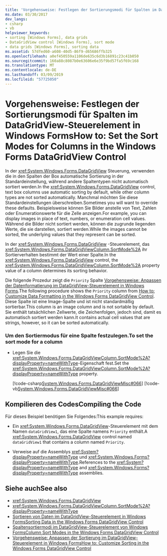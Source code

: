 ```yaml
---
title: 'Vorgehensweise: Festlegen der Sortierungsmodi für Spalten im DataGridView-Steuerelement in Windows Forms'
ms.date: 03/30/2017
dev_langs:
- csharp
- vb
helpviewer_keywords:
- sorting [Windows Forms], data grids
- DataGridView control [Windows Forms], sort mode
- data grids [Windows Forms], sorting data
ms.assetid: 57dfed60-a608-40d5-86f9-d65686ffb325
ms.openlocfilehash: a0ef450559a1106de635c6d3b16891c23c41b050
ms.sourcegitcommit: 160a88c8087b0e63606e6e35f9bd57fa5f69c168
ms.translationtype: MT
ms.contentlocale: de-DE
ms.lasthandoff: 03/09/2019
ms.locfileid: "57725050"
---
```

# <a name="how-to-set-the-sort-modes-for-columns-in-the-windows-forms-datagridview-control"></a><span data-ttu-id="6f88e-102">Vorgehensweise: Festlegen der Sortierungsmodi für Spalten im DataGridView-Steuerelement in Windows Forms</span><span class="sxs-lookup"><span data-stu-id="6f88e-102">How to: Set the Sort Modes for Columns in the Windows Forms DataGridView Control</span></span>
<span data-ttu-id="6f88e-103">In der <xref:System.Windows.Forms.DataGridView> Steuerung, verwenden die in den Spalten der Box automatische Sortierung in der Standardeinstellung, während andere Spaltentypen nicht automatisch sortiert werden.</span><span class="sxs-lookup"><span data-stu-id="6f88e-103">In the <xref:System.Windows.Forms.DataGridView> control, text box columns use automatic sorting by default, while other column types are not sorted automatically.</span></span> <span data-ttu-id="6f88e-104">Manchmal möchten Sie diese Standardeinstellungen überschreiben.</span><span class="sxs-lookup"><span data-stu-id="6f88e-104">Sometimes you will want to override these defaults.</span></span> <span data-ttu-id="6f88e-105">Beispielsweise können Sie Bilder anstelle von Text, Zahlen oder Enumerationswerte für die Zelle anzeigen.</span><span class="sxs-lookup"><span data-stu-id="6f88e-105">For example, you can display images in place of text, numbers, or enumeration cell values.</span></span> <span data-ttu-id="6f88e-106">Während die Bilder nicht sortiert werden, können die zugrunde liegenden Werte, die sie darstellen, sortiert werden.</span><span class="sxs-lookup"><span data-stu-id="6f88e-106">While the images cannot be sorted, the underlying values that they represent can be sorted.</span></span>  
  
 <span data-ttu-id="6f88e-107">In der <xref:System.Windows.Forms.DataGridView> -Steuerelement, das <xref:System.Windows.Forms.DataGridViewColumn.SortMode%2A> ihr Sortierverhalten bestimmt der Wert einer Spalte.</span><span class="sxs-lookup"><span data-stu-id="6f88e-107">In the <xref:System.Windows.Forms.DataGridView> control, the <xref:System.Windows.Forms.DataGridViewColumn.SortMode%2A> property value of a column determines its sorting behavior.</span></span>  
  
 <span data-ttu-id="6f88e-108">Die folgende Prozedur zeigt die `Priority` Spalte [Vorgehensweise: Anpassen der Datenformatierung im DataGridView-Steuerelement in Windows Forms](how-to-customize-data-formatting-in-the-windows-forms-datagridview-control.md).</span><span class="sxs-lookup"><span data-stu-id="6f88e-108">The following procedure shows the `Priority` column from [How to: Customize Data Formatting in the Windows Forms DataGridView Control](how-to-customize-data-formatting-in-the-windows-forms-datagridview-control.md).</span></span> <span data-ttu-id="6f88e-109">Diese Spalte ist eine Image-Spalte und ist nicht standardmäßig sortierbar.</span><span class="sxs-lookup"><span data-stu-id="6f88e-109">This column is an image column and is not sortable by default.</span></span> <span data-ttu-id="6f88e-110">Sie enthält tatsächlichen Zellwerte, die Zeichenfolgen, jedoch sind, damit es automatisch sortiert werden kann.</span><span class="sxs-lookup"><span data-stu-id="6f88e-110">It contains actual cell values that are strings, however, so it can be sorted automatically.</span></span>  
  
### <a name="to-set-the-sort-mode-for-a-column"></a><span data-ttu-id="6f88e-111">Um den Sortiermodus für eine Spalte festzulegen.</span><span class="sxs-lookup"><span data-stu-id="6f88e-111">To set the sort mode for a column</span></span>  
  
-   <span data-ttu-id="6f88e-112">Legen Sie die <xref:System.Windows.Forms.DataGridViewColumn.SortMode%2A?displayProperty=nameWithType>-Eigenschaft fest.</span><span class="sxs-lookup"><span data-stu-id="6f88e-112">Set the <xref:System.Windows.Forms.DataGridViewColumn.SortMode%2A?displayProperty=nameWithType> property.</span></span>  
  
     [!code-csharp[System.Windows.Forms.DataGridViewMisc#066](~/samples/snippets/csharp/VS_Snippets_Winforms/System.Windows.Forms.DataGridViewMisc/CS/datagridviewmisc.cs#066)]
     [!code-vb[System.Windows.Forms.DataGridViewMisc#066](~/samples/snippets/visualbasic/VS_Snippets_Winforms/System.Windows.Forms.DataGridViewMisc/VB/datagridviewmisc.vb#066)]  
  
## <a name="compiling-the-code"></a><span data-ttu-id="6f88e-113">Kompilieren des Codes</span><span class="sxs-lookup"><span data-stu-id="6f88e-113">Compiling the Code</span></span>  
 <span data-ttu-id="6f88e-114">Für dieses Beispiel benötigen Sie Folgendes:</span><span class="sxs-lookup"><span data-stu-id="6f88e-114">This example requires:</span></span>  
  
-   <span data-ttu-id="6f88e-115">Ein <xref:System.Windows.Forms.DataGridView>-Steuerelement mit dem Namen `dataGridView1`, das eine Spalte namens `Priority` enthält.</span><span class="sxs-lookup"><span data-stu-id="6f88e-115">A <xref:System.Windows.Forms.DataGridView> control named `dataGridView1` that contains a column named `Priority`.</span></span>  
  
-   <span data-ttu-id="6f88e-116">Verweise auf die Assemblys <xref:System?displayProperty=nameWithType> und <xref:System.Windows.Forms?displayProperty=nameWithType>.</span><span class="sxs-lookup"><span data-stu-id="6f88e-116">References to the <xref:System?displayProperty=nameWithType> and <xref:System.Windows.Forms?displayProperty=nameWithType> assemblies.</span></span>  
  
## <a name="see-also"></a><span data-ttu-id="6f88e-117">Siehe auch</span><span class="sxs-lookup"><span data-stu-id="6f88e-117">See also</span></span>
- <xref:System.Windows.Forms.DataGridView>
- <xref:System.Windows.Forms.DataGridViewColumn.SortMode%2A?displayProperty=nameWithType>
- [<span data-ttu-id="6f88e-118">Sortieren von Daten im DataGridView-Steuerelement in Windows Forms</span><span class="sxs-lookup"><span data-stu-id="6f88e-118">Sorting Data in the Windows Forms DataGridView Control</span></span>](sorting-data-in-the-windows-forms-datagridview-control.md)
- [<span data-ttu-id="6f88e-119">Spaltensortiermodi im DataGridView-Steuerelement von Windows Forms</span><span class="sxs-lookup"><span data-stu-id="6f88e-119">Column Sort Modes in the Windows Forms DataGridView Control</span></span>](column-sort-modes-in-the-windows-forms-datagridview-control.md)
- [<span data-ttu-id="6f88e-120">Vorgehensweise: Anpassen der Sortierung im DataGridView-Steuerelement in Windows Forms</span><span class="sxs-lookup"><span data-stu-id="6f88e-120">How to: Customize Sorting in the Windows Forms DataGridView Control</span></span>](how-to-customize-sorting-in-the-windows-forms-datagridview-control.md)
